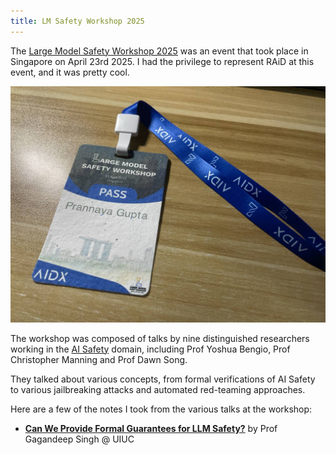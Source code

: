 ```yaml
---
title: LM Safety Workshop 2025
---
```

The [Large Model Safety Workshop 2025](https://lmxsafety.com/2025/index.html) was an event that took place in Singapore on April 23rd 2025. I had the privilege to represent RAiD at this event, and it was pretty cool.

![](lmxsafety-25-pass.jpg)

The workshop was composed of talks by nine distinguished researchers working in the [AI Safety](ai-safety.md) domain, including Prof Yoshua Bengio, Prof Christopher Manning and Prof Dawn Song.

They talked about various concepts, from formal verifications of AI Safety to various jailbreaking attacks and automated red-teaming approaches.

Here are a few of the notes I took from the various talks at the workshop:
- [**Can We Provide Formal Guarantees for LLM Safety?**](ai-safety/formal-guarantees.md) by Prof Gagandeep Singh @ UIUC